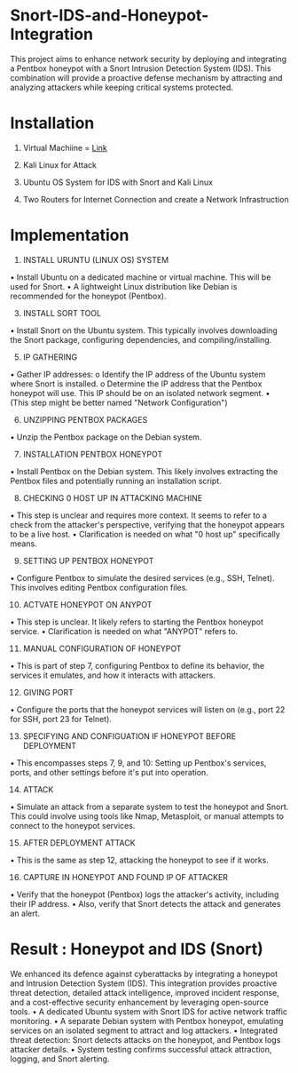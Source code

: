 # Snort-IDS-and-Honeypot-Integration
This project aims to enhance network security by deploying and integrating a Pentbox honeypot with a Snort Intrusion Detection System (IDS). This combination will provide a proactive defense mechanism by attracting and analyzing attackers while keeping critical systems protected.

# Installation
1. Virtual Machiine = [Link](https://www.kali.org/get-kali/#kali-installer-images)

2. Kali Linux for Attack

3. Ubuntu OS System for IDS with Snort and Kali Linux

4. Two Routers for Internet Connection and create a Network Infrastruction

# Implementation
1. INSTALL URUNTU (LINUX OS) SYSTEM
   
•	Install Ubuntu on a dedicated machine or virtual machine. This will be used for Snort.
•	A lightweight Linux distribution like Debian is recommended for the honeypot (Pentbox).

3. INSTALL SORT TOOL
   
• Install Snort on the Ubuntu system. This typically involves downloading the Snort package, configuring dependencies, and compiling/installing.
  
5. IP GATHERING
   
•	Gather IP addresses:
o	Identify the IP address of the Ubuntu system where Snort is installed.
o	Determine the IP address that the Pentbox honeypot will use. This IP should be on an isolated network segment.
•	(This step might be better named "Network Configuration")

6. UNZIPPING PENTBOX PACKAGES

•	Unzip the Pentbox package on the Debian system.


7. INSTALLATION PENTBOX HONEYPOT

•	Install Pentbox on the Debian system. This likely involves extracting the Pentbox files and potentially running an installation script.
 
8. CHECKING 0 HOST UP IN ATTACKING MACHINE

•	This step is unclear and requires more context. It seems to refer to a check from the attacker's perspective, verifying that the honeypot appears to be a live host.
•	Clarification is needed on what "0 host up" specifically means.

 
9. SETTING UP  PENTBOX HONEYPOT

•	Configure Pentbox to simulate the desired services (e.g., SSH, Telnet). This involves editing Pentbox configuration files.


10. ACTVATE HONEYPOT ON ANYPOT

•	This step is unclear. It likely refers to starting the Pentbox honeypot service.
•	Clarification is needed on what "ANYPOT" refers to.

 
11. MANUAL CONFIGURATION OF HONEYPOT 

•	This is part of step 7, configuring Pentbox to define its behavior, the services it emulates, and how it interacts with attackers.
 

12. GIVING PORT 

•	Configure the ports that the honeypot services will listen on (e.g., port 22 for SSH, port 23 for Telnet).

 
13. SPECIFYING AND CONFIGUATION IF HONEYPOT BEFORE DEPLOYMENT 

•	This encompasses steps 7, 9, and 10: Setting up Pentbox's services, ports, and other settings before it's put into operation.
 
14. ATTACK

•	Simulate an attack from a separate system to test the honeypot and Snort. This could involve using tools like Nmap, Metasploit, or manual attempts to connect to the honeypot services.

15. AFTER DEPLOYMENT ATTACK

•	This is the same as step 12, attacking the honeypot to see if it works.

16. CAPTURE IN HONEYPOT AND FOUND IP OF ATTACKER

•	Verify that the honeypot (Pentbox) logs the attacker's activity, including their IP address.
•	Also, verify that Snort detects the attack and generates an alert.

 
# Result : Honeypot and IDS (Snort)
We enhanced its defence against cyberattacks by integrating a honeypot and Intrusion Detection System (IDS). This integration provides proactive threat detection, detailed attack intelligence, improved incident response, and a cost-effective security enhancement by leveraging open-source tools.
•	A dedicated Ubuntu system with Snort IDS for active network traffic monitoring.
•	A separate Debian system with Pentbox honeypot, emulating services on an isolated segment to attract and log attackers.
•	Integrated threat detection: Snort detects attacks on the honeypot, and Pentbox logs attacker details.
•	System testing confirms successful attack attraction, logging, and Snort alerting.


